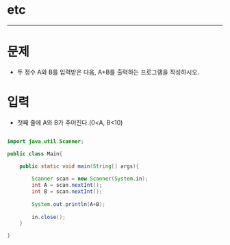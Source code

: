 # etc
--------------------------------------------

# 문제
 - 두 정수 A와 B를 입력받은 다음, A+B를 출력하는 프로그램을 작성하시오.
 
# 입력
 - 첫째 줄에 A와 B가 주어진다.(0<A, B<10)
 
 
 
~~~java

import java.util.Scanner;

public class Main{

	public static void main(String[] args){
	
		Scanner scan = new Scanner(System.in);
		int A = scan.nextInt();
		int B = scan.nextInt();
		
		System.out.println(A+B);
		
		in.close();
	}

}
~~~